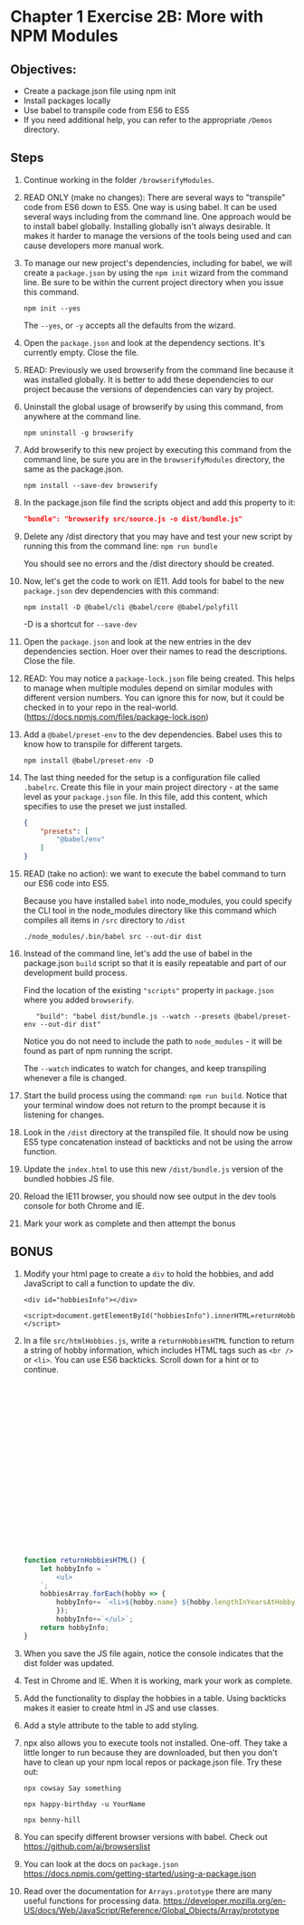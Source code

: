 # Chapter 1 Exercise 2B: More with NPM Modules

## Objectives:
* Create a package.json file using npm init
* Install packages locally 
* Use babel to transpile code from ES6 to ES5
* If you need additional help, you can refer to the appropriate `/Demos` directory. 


## Steps

1. Continue working in the folder `/browserifyModules`.

1. READ ONLY (make no changes): There are several ways to "transpile" code from ES6 down to ES5. One way is using babel. It can be used several ways including from the command line. One approach would be to install babel globally. Installing globally isn't always desirable. It makes it harder to manage the versions of the tools being used and can cause developers more manual work.

1. To manage our new project's dependencies, including for babel, we will create a `package.json` by using the `npm init` wizard from the command line. Be sure to be within the current project directory when you issue this command. 
    ```
    npm init --yes
    ``` 
    
    The `--yes`, or `-y` accepts all the defaults from the wizard.

1. Open the `package.json` and look at the dependency sections. It's currently empty. Close the file.

1. READ: Previously we used browserify from the command line because it was installed globally. It is better to add these dependencies to our project because the versions of dependencies can vary by project. 

1. Uninstall the global usage of browserify by using this command, from anywhere at the command line.

    ```
    npm uninstall -g browserify
    ```

1. Add browserify to this new project by executing this command from the command line, be sure you are in the `browserifyModules` directory, the same as the package.json.

    ```
    npm install --save-dev browserify
    ```

1. In the package.json file find the scripts object and add this property to it: 

    ```json
    "bundle": "browserify src/source.js -o dist/bundle.js"
    ```

1. Delete any /dist directory that you may have and test your new script by running this from the command line: `npm run bundle`

    You should see no errors and the /dist directory should be created.  

1. Now, let's get the code to work on IE11.  Add tools for babel to the new `package.json` dev dependencies with this command:

    ```
    npm install -D @babel/cli @babel/core @babel/polyfill 
    ```
    
    -D is a shortcut for `--save-dev` 

1. Open the `package.json` and look at the new entries in the dev dependencies section. Hoer over their names to read the descriptions. Close the file.

1. READ: You may notice a `package-lock.json` file being created. This helps to manage when multiple modules depend on similar modules with different version numbers. You can ignore this for now, but it could be checked in to your repo in the real-world. (https://docs.npmjs.com/files/package-lock.json)

1. Add a `@babel/preset-env` to the dev dependencies. Babel uses this to know how to transpile for different targets. 
    ```
    npm install @babel/preset-env -D
    ```

1. The last thing needed for the setup is a configuration file called `.babelrc`. Create this file in your main project directory - at the same level as your `package.json` file. In this file, add this content, which specifies to use the preset we just installed.
    ```json
    {
        "presets": [
            "@babel/env"
        ]
    }
    ```

1. READ (take no action): we want to execute the babel command to turn our ES6 code into ES5. 

    Because you have installed `babel` into node_modules, you could specify the CLI tool in the node_modules directory like this command which compiles all items in `/src` directory to `/dist`
    
    ```
    ./node_modules/.bin/babel src --out-dir dist
    ```

1. Instead of the command line, let's add the use of babel in the package.json `build` script so that it is easily repeatable and part of our development build process. 

    Find the location of the existing `"scripts"` property in `package.json` where you added `browserify`.  

    ```
       "build": "babel dist/bundle.js --watch --presets @babel/preset-env --out-dir dist"
    ```
    Notice you do not need to include the path to `node_modules` - it will be found as part of npm running the script.

    The `--watch` indicates to watch for changes, and keep transpiling whenever a file is changed.

1. Start the build process using the command: `npm run build`. Notice that your terminal window does not return to the prompt because it is listening for changes. 
  
1. Look in the `/dist` directory at the transpiled file. It should now be using ES5 type concatenation instead of backticks and not be using the arrow function.

1. Update the `index.html` to use this new `/dist/bundle.js` version of the bundled hobbies JS file.

1. Reload the IE11 browser, you should now see output in the dev tools console for both Chrome and IE.

1. Mark your work as complete and then attempt the bonus

## BONUS

1. Modify your html page to create a `div` to hold the hobbies, and add JavaScript to call a function to update the div.
    ```
    <div id="hobbiesInfo"></div>

    <script>document.getElementById("hobbiesInfo").innerHTML=returnHobbiesHTML()</script>  
    ```

1. In a file `src/htmlHobbies.js`, write a `returnHobbiesHTML` function to return a string of hobby information, which includes HTML tags such as `<br />` or `<li>`. You can use ES6 backticks. Scroll down for a hint or to continue.

    ```javascript






















    function returnHobbiesHTML() {
        let hobbyInfo = `
            <ul>
        `;
        hobbiesArray.forEach(hobby => {
            hobbyInfo+= `<li>${hobby.name} ${hobby.lengthInYearsAtHobby}</li>`;
            });
            hobbyInfo+=`</ul>`;
        return hobbyInfo;
    }

    ```

1. When you save the JS file again, notice the console indicates that the dist folder was updated. 

1. Test in Chrome and IE. When it is working, mark your work as complete. 


1. Add the functionality to display the hobbies in a table. Using backticks makes it easier to create html in JS and use classes. 

1. Add a style attribute to the table to add styling. 

1. npx also allows you to execute tools not installed. One-off. They take a little longer to run because they are downloaded, but then you don't have to clean up your npm local repos or package.json file. Try these out:
    ```
    npx cowsay Say something

    npx happy-birthday -u YourName

    npx benny-hill
    ```

1. You can specify different browser versions with babel. Check out
https://github.com/ai/browserslist 


1. You can look at the docs on `package.json` https://docs.npmjs.com/getting-started/using-a-package.json

1. Read over the documentation for `Arrays.prototype` there are many useful functions for processing data. https://developer.mozilla.org/en-US/docs/Web/JavaScript/Reference/Global_Objects/Array/prototype
